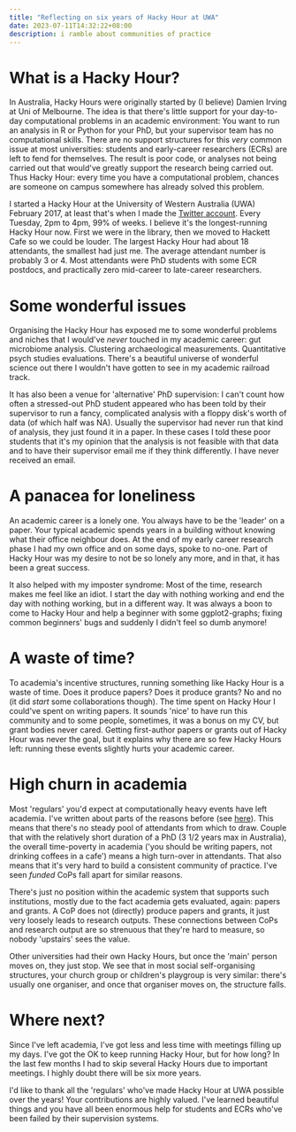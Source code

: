 ```yaml
---
title: "Reflecting on six years of Hacky Hour at UWA"
date: 2023-07-11T14:32:22+08:00
description: i ramble about communities of practice
---
```


# What is a Hacky Hour?

In Australia, Hacky Hours were originally started by (I believe) Damien Irving at Uni of Melbourne. The idea is that there's little support for your day-to-day computational problems in an academic environment: You want to run an analysis in R or Python for your PhD, but your supervisor team has no computational skills. There are no support structures for this *very* common issue at most universities: students and early-career researchers (ECRs) are left to fend for themselves. The result is poor code, or analyses not being carried out that would've greatly support the research being carried out. Thus Hacky Hour: every time you have a computational problem, chances are someone on campus somewhere has already solved this problem.

I started a Hacky Hour at the University of Western Australia (UWA) February 2017, at least that's when I made the [Twitter account](https://twitter.com/hackyHourUWA/). Every Tuesday, 2pm to 4pm, 99% of weeks. I believe it's the longest-running Hacky Hour now. First we were in the library, then we moved to Hackett Cafe so we could be louder. The largest Hacky Hour had about 18 attendants, the smallest had just me. The average attendant number is probably 3 or 4. Most attendants were PhD students with some ECR postdocs, and practically zero mid-career to late-career researchers.
 
# Some wonderful issues

Organising the Hacky Hour has exposed me to some wonderful problems and niches that I would've *never* touched in my academic career: gut microbiome analysis. Clustering archaeological measurements. Quantitative psych studies evaluations. There's a beautiful universe of wonderful science out there I wouldn't have gotten to see in my academic railroad track.

It has also been a venue for 'alternative' PhD supervision: I can't count how often a stressed-out PhD student appeared who has been told by their supervisor to run a fancy, complicated analysis with a floppy disk's worth of data (of which half was NA). Usually the supervisor had never run that kind of analysis, they just found it in a paper. In these cases I told these poor students that it's my opinion that the analysis is not feasible with that data and to have their supervisor email me if they think differently. I have never received an email.

# A panacea for loneliness

An academic career is a lonely one. You always have to be the 'leader' on a paper. Your typical academic spends years in a building without knowing what their office neighbour does. At the end of my early career research phase I had my own office and on some days, spoke to no-one. Part of Hacky Hour was my desire to not be so lonely any more, and in that, it has been a great success. 

It also helped with my imposter syndrome: Most of the time, research makes me feel like an idiot. I start the day with nothing working and end the day with nothing working, but in a different way. It was always a boon to come to Hacky Hour and help a beginner with some ggplot2-graphs; fixing common beginners' bugs and suddenly I didn't feel so dumb anymore!

# A waste of time?

To academia's incentive structures, running something like Hacky Hour is a waste of time. Does it produce papers? Does it produce grants? No and no (it did *start* some collaborations though). The time spent on Hacky Hour I could've spent on writing papers. It sounds 'nice' to have run this community and to some people, sometimes, it was a bonus on my CV, but grant bodies never cared. Getting first-author papers or grants out of Hacky Hour was never the goal, but it explains why there are so few Hacky Hours left: running these events slightly hurts your academic career.

# High churn in academia

Most 'regulars' you'd expect at computationally heavy events have left academia. I've written about parts of the reasons before (see [here](https://philippbayer.github.io/blerg/posts/2023_07_02_the_two_cultures/)). This means that there's no steady pool of attendants from which to draw. Couple that with the relatively short duration of a PhD (3 1/2 years max in Australia), the overall time-poverty in academia ('you should be writing papers, not drinking coffees in a cafe') means a high turn-over in attendants. That also means that it's very hard to build a consistent community of practice. I've seen *funded* CoPs fall apart for similar reasons.

There's just no position within the academic system that supports such institutions, mostly due to the fact academia gets evaluated, again: papers and grants. A CoP does not (directly) produce papers and grants, it just very loosely leads to research outputs. These connections between CoPs and research output are so strenuous that they're hard to measure, so nobody 'upstairs' sees the value.

Other universities had their own Hacky Hours, but once the 'main' person moves on, they just stop. We see that in most social self-organising structures, your church group or children's playgroup is very similar: there's usually one organiser, and once that organiser moves on, the structure falls.

# Where next?

Since I've left academia, I've got less and less time with meetings filling up my days. I've got the OK to keep running Hacky Hour, but for how long? In the last few months I had to skip several Hacky Hours due to important meetings. I highly doubt there will be six more years.

I'd like to thank all the 'regulars' who've made Hacky Hour at UWA possible over the years! Your contributions are highly valued. I've learned beautiful things and you have all been enormous help for students and ECRs who've been failed by their supervision systems.
